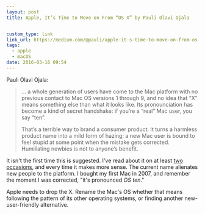 ```yaml
---
layout: post
title: Apple, It’s Time to Move on From “OS X” by Pauli Olavi Ojala


custom_type: link
link_url: https://medium.com/@pauli/apple-it-s-time-to-move-on-from-os-x-cb94d167c77d
tags:
  - apple
  - macOS
date: 2016-03-16 09:54
---
```

Pauli Olavi Ojala:

> … a whole generation of users have come to the Mac platform with no previous contact to Mac OS versions 1 through 9, and no idea that “X” means something else than what it looks like. Its pronounciation has become a kind of secret handshake: if you’re a “real” Mac user, you say “ten”.
>
> That’s a terrible way to brand a consumer product. It turns a harmless product name into a mild form of hazing: a new Mac user is bound to feel stupid at some point when the mistake gets corrected. Humiliating newbies is not to anyone’s benefit.

It isn't the first time this is suggested. I've read about it on at least [two](http://www.macworld.com/article/2922517/the-end-of-os-x-a-modest-proposal.html) [occasions](http://www.512pixels.net/blog/2015/9/os-x-el-capitan-review), and every time it makes more sense. The current name alienates new people to the platform. I bought my first Mac in 2007, and remember the moment I was corrected, "it's pronounced *OS ten*."

Apple needs to drop the X. Rename the Mac's OS whether that means following the pattern of its other operating systems, or finding another new-user-friendly alternative.
